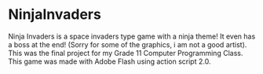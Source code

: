 # NinjaInvaders
Ninja Invaders is a space invaders type game with a ninja theme! It even has a boss at the end! (Sorry for some of the graphics, i am not a good artist). This was the final project for my Grade 11 Computer Programming Class. This game was made with Adobe Flash using action script 2.0.

